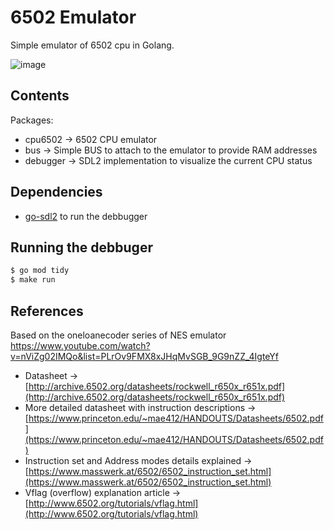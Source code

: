 # 6502 Emulator

Simple emulator of 6502 cpu in Golang.

![image](https://user-images.githubusercontent.com/3957076/189212091-485c172a-b81e-440e-9d9c-fb9549cdd214.png)

## Contents

Packages:

- cpu6502 -> 6502 CPU emulator
- bus -> Simple BUS to attach to the emulator to provide RAM addresses
- debugger -> SDL2 implementation to visualize the current CPU status

## Dependencies

- [go-sdl2](https://github.com/veandco/go-sdl2#requirements) to run the debbugger

## Running the debbuger

```bash
$ go mod tidy
$ make run
```

## References

Based on the oneloanecoder series of NES emulator https://www.youtube.com/watch?v=nViZg02IMQo&list=PLrOv9FMX8xJHqMvSGB_9G9nZZ_4IgteYf

- Datasheet -> [http://archive.6502.org/datasheets/rockwell_r650x_r651x.pdf](http://archive.6502.org/datasheets/rockwell_r650x_r651x.pdf)
- More detailed datasheet with instruction descriptions -> [https://www.princeton.edu/~mae412/HANDOUTS/Datasheets/6502.pdf](https://www.princeton.edu/~mae412/HANDOUTS/Datasheets/6502.pdf)
- Instruction set and Address modes details explained -> [https://www.masswerk.at/6502/6502_instruction_set.html](https://www.masswerk.at/6502/6502_instruction_set.html)
- Vflag (overflow) explanation article -> [http://www.6502.org/tutorials/vflag.html](http://www.6502.org/tutorials/vflag.html)
